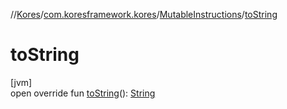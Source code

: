 //[Kores](../../../index.md)/[com.koresframework.kores](../index.md)/[MutableInstructions](index.md)/[toString](to-string.md)

# toString

[jvm]\
open override fun [toString](to-string.md)(): [String](https://kotlinlang.org/api/latest/jvm/stdlib/kotlin/-string/index.html)
